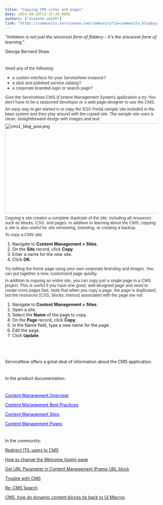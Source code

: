 ```yaml
---
title: "Copying CMS sites and pages"
date: 2014-08-20T22:37:39.000Z
authors: ["suzanne.smith"]
link: "https://community.servicenow.com/community?id=community_blog&sys_id=ad5d6629dbd0dbc01dcaf3231f961986"
---
```

<p><em>"Imitation is not just the sincerest form of flattery - it's the sincerest form of learning."</em></p><p>George Bernard Shaw</p><p style="min-height: 8pt; height: 8pt; padding: 0px;">  </p><p style="margin-top: 0.4em; margin-bottom: 0.5em; color: #333333; font-family: Omnes-pro, Arial, Verdana, sans-serif; text-align: -webkit-auto;"><span style="color: #333333; font-family: Omnes-pro, Arial, Verdana, sans-serif; text-align: -webkit-auto;">Need any of the following:</span></p><ul><li style="text-align: -webkit-auto;"><span style="color: #333333; font-family: Omnes-pro, Arial, Verdana, sans-serif; text-align: -webkit-auto;">a custom interface for your ServiceNow instance? </span></li><li style="text-align: -webkit-auto;"><span style="color: #333333; font-family: Omnes-pro, Arial, Verdana, sans-serif; text-align: -webkit-auto;">a slick and polished service catalog?</span></li><li style="text-align: -webkit-auto;"><span style="color: #333333; font-family: Omnes-pro, Arial, Verdana, sans-serif; text-align: -webkit-auto;">a corporate branded login or search page? </span></li></ul><p style="margin-top: 0.4em; margin-bottom: 0.5em; color: #333333; font-family: Omnes-pro, Arial, Verdana, sans-serif; text-align: -webkit-auto;"><span style="color: #333333; font-family: Omnes-pro, Arial, Verdana, sans-serif; text-align: -webkit-auto;">Give the ServiceNow </span>CMS (Content Management System) application a try. You don't have to be a seasoned developer or a web page designer to use the CMS.</p><p style="margin-top: 0.4em; margin-bottom: 0.5em; color: #333333; font-family: Omnes-pro, Arial, Verdana, sans-serif; text-align: -webkit-auto;">An easy way to get started is to copy the ESS Portal sample site included in the base system and then play around with the copied site. The sample site uses a clean, straightforward design with images and text:</p><p style="margin-top: 0.4em; margin-bottom: 0.5em; color: #333333; font-family: Omnes-pro, Arial, Verdana, sans-serif; text-align: -webkit-auto;"><a _jive_internal="true" href="/servlet/JiveServlet/showImage/38-3349-12725/cms1_blog_post.png"><img  alt="cms1_blog_post.png" class="jive-image image-2" height="421" src="a93de446db549304b322f4621f9619eb.iix" style="width: 620px; height: 296px; display: block; margin-left: auto; margin-right: auto;" width="881"/></a></p><p style="margin-top: 0.4em; margin-bottom: 0.5em; color: #333333; font-family: Omnes-pro, Arial, Verdana, sans-serif; text-align: -webkit-auto;">Copying a site creates a complete duplicate of the site, including all resources such as blocks, CSS, and pages. In addition to learning about the CMS, copying a site is also useful for site versioning, branding, or creating a backup.</p><p style="margin-top: 0.4em; margin-bottom: 0.5em; color: #333333; font-family: Omnes-pro, Arial, Verdana, sans-serif; text-align: -webkit-auto;">To copy a CMS site:</p><ol><li style="text-align: -webkit-auto;">Navigate to <strong>Content Management &gt; Sites</strong>.</li><li style="text-align: -webkit-auto;">On the <strong>Site</strong> record, click <strong>Copy</strong>.</li><li style="text-align: -webkit-auto;">Enter a name for the new site.</li><li style="text-align: -webkit-auto;">Click <strong>OK</strong>.</li></ol><p style="margin-top: 0.4em; margin-bottom: 0.5em; color: #333333; font-family: Omnes-pro, Arial, Verdana, sans-serif; text-align: -webkit-auto;">Try editing the home page using your own corporate branding and images. You can put together a new, customized page quickly.</p><p style="margin-top: 0.4em; margin-bottom: 0.5em; color: #333333; font-family: Omnes-pro, Arial, Verdana, sans-serif; text-align: -webkit-auto;">In addition to copying an entire site, you can copy just a single page in a CMS project. This is useful if you have one good, well-designed page and need to create more pages fast. Note that when you copy a page, the page is duplicated, but the resources (CSS, blocks, menus) associated with the page are not.</p><ol><li style="text-align: -webkit-auto;">Navigate to <strong>Content Management &gt; Sites</strong>.</li><li style="text-align: -webkit-auto;">Open a site.</li><li style="text-align: -webkit-auto;">Select the <strong>Name</strong> of the page to copy.</li><li style="text-align: -webkit-auto;">On the <strong>Page</strong> record, click <strong>Copy</strong>.</li><li style="text-align: -webkit-auto;">In the Name field, type a new name for the page.</li><li style="text-align: -webkit-auto;">Edit the page.</li><li style="text-align: -webkit-auto;">Click <strong>Update</strong>.</li></ol><p style="text-align: -webkit-auto;"><span style="color: #333333; font-family: Omnes-pro, Arial, Verdana, sans-serif;"><br/></span></p><p style="min-height: 8pt; height: 8pt; padding: 0px;">  </p><p>ServiceNow offers a great deal of information about the CMS application.</p><p style="min-height: 8pt; height: 8pt; padding: 0px;">  </p><p>In the product documentation:</p><p style="min-height: 8pt; height: 8pt; padding: 0px;">  </p><p><span style="text-decoration: underline;"><a class="jive-link-external-small" href="http://wiki.servicenow.com/index.php?title=Content_Management_Overview" rel="nofollow" target="_blank"><span style="color: #0000ff; text-decoration: underline;">Content Management Overview</span></a></span></p><p><span style="text-decoration: underline;"><a class="jive-link-external-small" href="http://wiki.servicenow.com/index.php?title=Content_Management_Best_Practices" rel="nofollow" target="_blank"><span style="color: #0000ff; text-decoration: underline;">Content Management Best Practices</span></a></span></p><p><span style="text-decoration: underline;"><a class="jive-link-external-small" href="http://wiki.servicenow.com/index.php?title=Creating_a_Site" rel="nofollow" target="_blank"><span style="color: #0000ff; text-decoration: underline;">Content Management Sites</span></a></span></p><p><span style="text-decoration: underline;"><a class="jive-link-external-small" href="http://wiki.servicenow.com/index.php?title=Creating_a_Content_Page" rel="nofollow" target="_blank"><span style="color: #0000ff; text-decoration: underline;">Content Management Pages</span></a></span></p><p style="min-height: 8pt; height: 8pt; padding: 0px;">  </p><p>In the community:</p><p><a title="" _jive_internal="true" data-containerid="2107" data-containertype="14" data-objectid="164050" data-objecttype="1" href="/community?id=community_question&sys_id=4c8543eddbd8dbc01dcaf3231f9619d7">Redirect ITIL users to CMS</a></p><p><a title="" _jive_internal="true" data-containerid="2011" data-containertype="14" data-objectid="160478" data-objecttype="1" href="/community?id=community_question&sys_id=54bbc7a1db9cdbc01dcaf3231f961988">How to change the Welcome (login) page</a></p><p><a title="" _jive_internal="true" data-containerid="2098" data-containertype="14" data-objectid="167759" data-objecttype="1" href="/community?id=community_question&sys_id=5423c3e1dbd8dbc01dcaf3231f961929">Get URL Parameter in Content Management IFrame URL block</a></p><p><a title="" _jive_internal="true" data-containerid="2107" data-containertype="14" data-objectid="690639" data-objecttype="2" href="/community?id=community_question&sys_id=36610b29db98dbc01dcaf3231f961922">Trouble with CMS</a></p><p><a title="" _jive_internal="true" data-containerid="2107" data-containertype="14" data-objectid="702349" data-objecttype="2" href="/community?id=community_question&sys_id=d370c7e1db98dbc01dcaf3231f961943">Re: CMS Search</a></p><p><span style="color: #0000ff;"><a title="" _jive_internal="true" data-containerid="2107" data-containertype="14" data-objectid="167834" data-objecttype="1" href="/community?id=community_question&sys_id=eb6ff6a9db58dbc01dcaf3231f961986">CMS, how do dynamic content blocks tie back to UI Macros</a></span></p><p><span style="text-decoration: underline;"><span style="color: #0000ff; text-decoration: underline;"><br/></span></span></p>